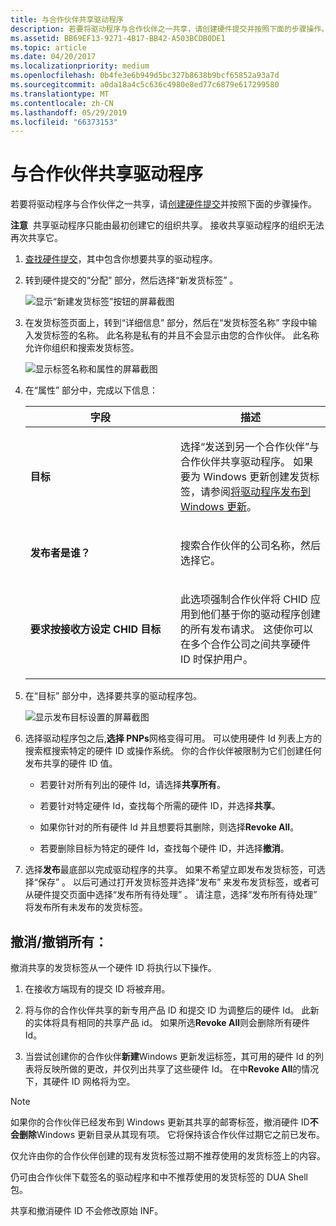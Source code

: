 ```yaml
---
title: 与合作伙伴共享驱动程序
description: 若要将驱动程序与合作伙伴之一共享，请创建硬件提交并按照下面的步骤操作。
ms.assetid: BB69EF13-9271-4B17-BB42-A503BCDB0DE1
ms.topic: article
ms.date: 04/20/2017
ms.localizationpriority: medium
ms.openlocfilehash: 0b4fe3e6b949d5bc327b8638b9bcf65852a93a7d
ms.sourcegitcommit: a0da18a4c5c636c4980e8ed77c6879e617299580
ms.translationtype: MT
ms.contentlocale: zh-CN
ms.lasthandoff: 05/29/2019
ms.locfileid: "66373153"
---
```

# <a name="share-a-driver-with-a-partner"></a>与合作伙伴共享驱动程序


若要将驱动程序与合作伙伴之一共享，请[创建硬件提交](create-a-new-hardware-submission.md)并按照下面的步骤操作。

**注意**  共享驱动程序只能由最初创建它的组织共享。 接收共享驱动程序的组织无法再次共享它。

 

1. [查找硬件提交](manage-your-hardware-submissions.md)，其中包含你想要共享的驱动程序。

2. 转到硬件提交的“分配”  部分，然后选择“新发货标签”  。

   ![显示“新建发货标签”按钮的屏幕截图](images/publish-new-shipping-label.png)

3. 在发货标签页面上，转到“详细信息”  部分，然后在“发货标签名称”  字段中输入发货标签的名称。 此名称是私有的并且不会显示由您的合作伙伴。 此名称允许你组织和搜索发货标签。

   ![显示标签名称和属性的屏幕截图](images/publish-label-name-share-new.png)

4. 在“属性”  部分中，完成以下信息：

   <table>
   <colgroup>
   <col width="50%" />
   <col width="50%" />
   </colgroup>
   <thead>
   <tr class="header">
   <th>字段</th>
   <th>描述</th>
   </tr>
   </thead>
   <tbody>
   <tr class="odd">
   <td><p><strong>目标</strong></p></td>
   <td><p>选择“发送到另一个合作伙伴”与合作伙伴共享驱动程序。 如果要为 Windows 更新创建发货标签，请参阅<a href="publish-a-driver-to-windows-update.md" data-raw-source="[Publish a driver to Windows Update](publish-a-driver-to-windows-update.md)">将驱动程序发布到 Windows 更新</a>。</p></td>
   </tr>
   <tr class="even">
   <td><p><strong>发布者是谁？</strong></p></td>
   <td><p>搜索合作伙伴的公司名称，然后选择它。</p></td>
   </tr>
   <tr class="odd">
   <td><p><strong>要求按接收方设定 CHID 目标</strong></p></td>
   <td><p>此选项强制合作伙伴将 CHID 应用到他们基于你的驱动程序创建的所有发布请求。 这使你可以在多个合作公司之间共享硬件 ID 时保护用户。</p></td>
   </tr>
   </tbody>
   </table>
   
5. 在“目标”  部分中，选择要共享的驱动程序包。

   ![显示发布目标设置的屏幕截图](images/publish-targeting-new.png)

6. 选择驱动程序包之后,**选择 PNPs**网格变得可用。 可以使用硬件 Id 列表上方的搜索框搜索特定的硬件 ID 或操作系统。  你的合作伙伴被限制为它们创建任何发布共享的硬件 ID 值。 

   -   若要针对所有列出的硬件 Id，请选择**共享所有**。

   -   若要针对特定硬件 Id，查找每个所需的硬件 ID，并选择**共享**。

   -   如果你针对的所有硬件 Id 并且想要将其删除，则选择**Revoke All**。

   -   若要删除目标为特定的硬件 Id，查找每个硬件 ID，并选择**撤消**。

7. 选择**发布**最底部以完成驱动程序的共享。 如果不希望立即发布发货标签，可选择“保存”  。 以后可通过打开发货标签并选择“发布”  来发布发货标签，或者可从硬件提交页面中选择“发布所有待处理”  。 请注意，选择“发布所有待处理”  将发布所有未发布的发货标签。

## <a name="span-idrevokespanrevokerevoke-all"></a><span id="Revoke"></span>撤消/撤销所有：  

撤消共享的发货标签从一个硬件 ID 将执行以下操作。

1.  在接收方端现有的提交 ID 将被弃用。

2.  将与你的合作伙伴共享的新专用产品 ID 和提交 ID 为调整后的硬件 Id。  此新的实体将具有相同的共享产品 id。  如果所选**Revoke All**则会删除所有硬件 Id。

3.  当尝试创建你的合作伙伴**新建**Windows 更新发运标签，其可用的硬件 Id 的列表将反映所做的更改，并仅列出共享了这些硬件 Id。  在中**Revoke All**的情况下，其硬件 ID 网格将为空。

> [!NOTE]
> 如果你的合作伙伴已经发布到 Windows 更新其共享的邮寄标签，撤消硬件 ID**不会删除**Windows 更新目录从其现有项。  它将保持该合作伙伴过期它之前已发布。
>
> 仅允许由你的合作伙伴创建的现有发货标签过期不推荐使用的发货标签上的内容。
>
> 仍可由合作伙伴下载签名的驱动程序和中不推荐使用的发货标签的 DUA Shell 包。
>
> 共享和撤消硬件 ID 不会修改原始 INF。
